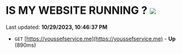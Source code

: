 # IS MY WEBSITE RUNNING ? [![](https://img.shields.io/static/v1?label=Sponsor&message=%E2%9D%A4&logo=GitHub&color=%23fe8e86)](https://github.com/sponsors/<username>)

Last updated: **10/29/2023, 10:46:37 PM**

- `GET` [https://youssefservice.me](https://youssefservice.me) - **Up** (890ms)
